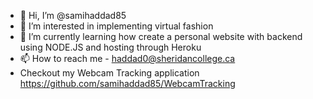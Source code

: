 - 👋 Hi, I’m @samihaddad85
- 👀 I’m interested in implementing virtual fashion
- 🌱 I’m currently learning how create a personal website with backend using NODE.JS and hosting through Heroku
- 📫 How to reach me - haddad0@sheridancollege.ca
- Checkout my Webcam Tracking application https://github.com/samihaddad85/WebcamTracking
<!---
samihaddad85/samihaddad85 is a ✨ special ✨ repository because its `README.md` (this file) appears on your GitHub profile.
You can click the Preview link to take a look at your changes.
--->
